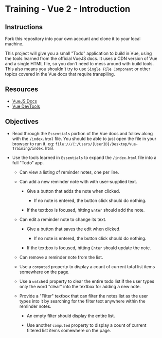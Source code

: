 # Training - Vue 2 - Introduction

## Instructions

Fork this repository into your own account and clone it to your local machine.

This project will give you a small "Todo" application to build in Vue, using the tools learned from the official VueJS docs. It uses a CDN version of Vue and a single HTML file, so you don't need to mess around with build tools. This also means you shouldn't try to use `Single File Component` or other topics covered in the Vue docs that require transpiling.

## Resources

- [VueJS Docs](https://vuejs.org/v2/guide/index.html)
- [Vue DevTools](https://chrome.google.com/webstore/detail/vuejs-devtools/nhdogjmejiglipccpnnnanhbledajbpd)

## Objectives

- Read through the `Essentials` portion of the Vue docs and follow along with the `/index.html` file. You should be able to just open the file in your browser to run it. eg: `file:///C:/Users/{UserID}/Desktop/Vue-Training/index.html`

- Use the tools learned in `Essentials` to expand the `/index.html` file into a full "Todo" app.

  - Can view a listing of reminder notes, one per line.

  - Can add a new reminder note with with user-supplied text.

    - Give a button that adds the note when clicked.

      - If no note is entered, the button click should do nothing.

    - If the textbox is focused, hitting `Enter` should add the note.

  - Can edit a reminder note to change its text.

    - Give a button that saves the edit when clicked.

      - If no note is entered, the button click should do nothing.

    - If the textbox is focused, hitting `Enter` should update the note.

  - Can remove a reminder note from the list.

  - Use a `computed` property to display a count of current total list items somewhere on the page.

  - Use a `watch`ed property to clear the entire todo list if the user types only the word "clear" into the textbox for adding a new note.

  - Provide a "Filter" textbox that can filter the notes list as the user types into it by searching for the filter text anywhere within the reminder notes.

    - An empty filter should display the entire list.

    - Use another `computed` property to display a count of current filtered list items somewhere on the page.
